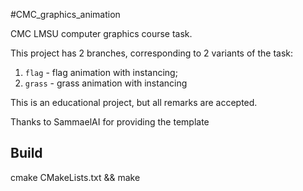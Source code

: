 #CMC_graphics_animation

CMC LMSU computer graphics course task.

This project has 2 branches, corresponding to 2 variants of the task:
1. ```flag``` - flag animation with instancing;
2. ```grass``` - grass animation with instancing

This is an educational project, but all remarks are accepted. 

Thanks to SammaelAI for providing the template

## Build
cmake CMakeLists.txt && make